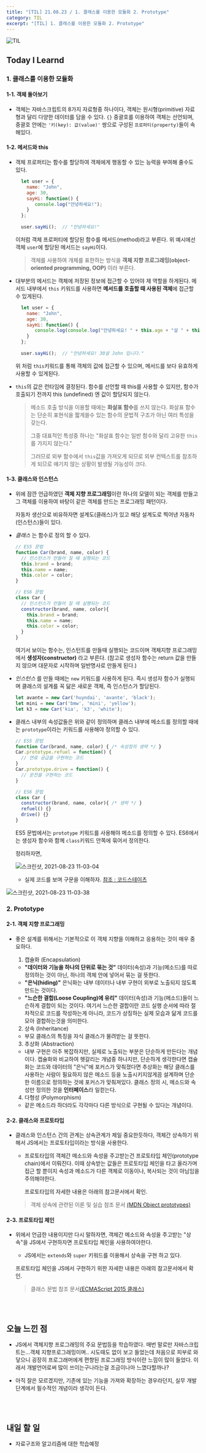 ```yaml
---
title: "[TIL] 21.08.23 / 1. 클래스를 이용한 모듈화 2. Prototype"
category: TIL
excerpt: "[TIL] 1. 클래스를 이용한 모듈화 2. Prototype"
---
```


![TIL](https://user-images.githubusercontent.com/83164003/127775612-7464075f-89e7-478e-82ee-dc1c2710a125.jpeg)
## Today I Learnd
### 1. 클래스를 이용한 모듈화

#### 1-1. 객체 돌아보기
- 객체는 자바스크립트의 8가지 자료형중 하나이다, 객체는 원시형(primitive) 자료형과 달리 다양한 데이터를 담을 수 있다. ```{}``` 중괄호를 이용하여 객체는 선언되며, 중괄호 안에는 ```'키(key): 값(value)'``` 쌍으로 구성된 ```프로퍼티(property)```들이 속해있다.

 
#### 1-2. 메서드와 this

- 객체 프로퍼티는 함수를 할당하여 객체에게 행동할 수 있는 능력을 부여해 줄수도 있다. 

  ```javascript
	let user = {
	  name: "John",
      age: 30, 
      sayHi: function() {
		 console.log("안녕하세요!");
	  }
	};
	
	user.sayHi();  // "안녕하세요!"
	```

  이처럼 객체 프로퍼티에 할당된 함수를 메서드(method)라고 부른다. 위 예시에선 객체 ```user```에 할당된 메서드는 ```sayHi```이다.
	
  > 객체를 사용하여 개체를 표한하는 방식을  **객체 지향 프로그래밍(object-oriented programming, OOP)** 이라 부른다.
	

- 대부분의 메서드는 객체에 저장된 정보에 접근할 수 있어야 제 역할을 하게된다. 메서드 내부에서 ```this``` 키워드를 사용하면 **메서드를 호출할 때 사용된 객체**에 접근할 수 있게된다.

  ```javascript
	let user = {
	  name: "John",
      age: 30, 
      sayHi: function() {
		 console.log(console.log("안녕하세요! " + this.age + "살 " + this.name + " 입니다.");
	  }
	};
	
	user.sayHi();  // "안녕하세요! 30살 John 입니다."
	```

  위 처럼 ```this```키워드를 통해 객체의 값에 접근할 수 있으며, 메서드를 보다 유효하게 사용할 수 있게된다.

- ```this```의 값은 런타임에 결정된다. 함수를 선언할 때 this를 사용할 수 있지만, 함수가 호출되기 전까지 this (undefined) 엔 값이 할당되지 않는다. 

  > 메소드 호출 방식을 이용할 때에는 **화살표 함수**를 쓰지 않는다.  화살표 함수는 단순히 표현식을 짧게쓸수 있는 함수의 문법적 구조가 아닌 여러 특성을 갖는다. 
  > 
  > 그중 대표적인 특성중 하나는 "화살표 함수는 일반 함수와 달리 고유한 ```this```를 가지지 않는다."
  >
  > 그러므로 외부 함수에서 ```this```값을 가져오게 되므로 외부 컨텍스트를 참조하게 되므로 얘기치 않는 상황이 발생될 가능성이 크다.

#### 1-3. 클래스와 인스턴스
- 위에 잠깐 언급하였던 **객체 지향 프로그래밍**이란 하나의 모델이 되는 객체를 만들고 그 객체를 이용하여 바탕이 같은 객체를 만드는 프로그래밍 패턴이다.

  자동차 생산으로 비유하자면 설계도(클래스)가 있고 해당 설계도로 찍어낸 자동차(인스턴스)들이 있다.

- *클래스* 는 함수로 정의 할 수 있다.

  ```javascript
  // ES5 문법
  function Car(brand, name, color) {
    // 인스턴스가 만들어 질 때 실행되는 코드
    this.brand = brand;
    this.name = name;
    this.color = color;
  } 

  // ES6 문법
  class Car {
    // 인스턴스가 만들어 질 때 실행되는 코드
    constructor(brand, name, color){
      this.brand = brand;
      this.name = name;
      this.color = color;
    }
  } 
	```

  여기서 보이는 함수는, 인스턴트를 만들때 실행되는 코드이며 객체지향 프로그래밍에서 **생성자(constructor)** 라고 부른다.  (참고로 생성자 함수는 return 값을 만들지 않으며 대문자로 시작하며 일반명사로 만들게 된다.)
	
- *인스턴스* 를 만들 때에는 ```new``` 키워드를 사용하게 된다.  즉시 생성자 함수가 실행되며 클래스의 설계를 꼭 닮은 새로운 객체, 즉 인스턴스가 할당된다.
	
	 ```javascript
	let avante = new Car('huyndai', 'avante', 'black');
	let mini = new Car('bmw', 'mini', 'yellow');
	let k3 = new Car('kia', 'k3', 'white');
	```

- 클래스 내부의 속성값들은 위와 같이 정의하며 클래스 내부에 메소드를 정의할 때에는 ```prototype```이라는 키워드를 사용해야 정의할 수 있다.

  ```javascript
  // ES5 문법
  function Car(brand, name, color) { /* 속성정의 생략 */ }
  Car.prototype.refuel = function() {
    // 연료 공급을 구현하는 코드
  }
  Car.prototype.drive = function() {
    // 운전을 구현하는 코드
  }

  // ES6 문법
  class Car {
    constructor(brand, name, color){ /* 생략 */ }
    refuel() {}
    drive() {}
  } 
	```
	
  ES5 문법에서는 ```prototype``` 키워드를 사용해야 메소드를 정의할 수 있다. ES6에서는 생성자 함수와 함께 ```class```키워드 안쪽에 묶어서 정의한다.

  정리하자면, 
	
	![스크린샷, 2021-08-23 11-03-04](https://user-images.githubusercontent.com/83164003/130380195-319695a0-d23c-458e-a4db-506e7b10d1fe.png)
	
	- 실제 코드를 보며 구문을 이해하자. <a href="https://www.codestates.com/?utm_source=Google_SA&utm_medium=cpc&utm_campaign=SEB&utm_term=%EC%BD%94%EB%93%9C%EC%8A%A4%ED%85%8C%EC%9D%B4%EC%B8%A0&gclid=CjwKCAjw64eJBhAGEiwABr9o2PEyspbJzjjln-q2ObNUFlmaH5vsGQgPDLGaGZuwoPGxtBMGdQ-A3BoCah8QAvD_BwE" target="_blank"> 참조 : 코드스테이츠 </a>
																
![스크린샷, 2021-08-23 11-03-38](https://user-images.githubusercontent.com/83164003/130380257-3118e1e4-0229-4581-bde4-182f0b1e58d4.png)

	
	
### 2. Prototype
#### 2-1. 객체 지향 프로그래밍
- 좋은 설계를 위해서는 기본적으로 이 객체 지향을 이해하고 응용하는 것이 매우 중요하다. 

  1. 캡슐화 (Encapsulation)
    - **"데이터와 기능을 하나의 단위로 묶는 것"**  데이터(속성)과 기능(메소드)를 따로 정의하는 것이 아닌, 하나의 객체 안에 넣어서 묶는 걸 뜻한다.
    - **"은닉(hiding)"** 은닉화는 내부 데이터나 내부 구현이 외부로 노출되지 않도록 만드는 것이다. 
    - **"느슨한 결합(Loose Coupling)에 유리"** 데이터(속성)과 기능(메소드)들이 느슨하게 결합이 되는 것이다. 여기서 느슨한 결합이란 코드 실행 순서에 따라 절차적으로 코드를 작성하는게 아니라, 코드가 상징하는 실제 모습과 닮게 코드를 모아 결합하는것을 의미한다.
    
  2. 상속 (Inheritance)
    - 부모 클래스의 특징을 자식 클래스가 물려받는 걸 뜻한다.

  3. 추상화 (Abstraction)
    - 내부 구현은 아주 복잡하지만, 실제로 노출되는 부분은 단순하게 만든다는 개념이다. 
  캡슐화와 비교하여 헷갈리는 개념중 하나지만, 단순하게 생각한다면 캡슐화는 코드와 데이터의 "은닉"에 포커스가 맞춰졌다면 추상화는 해당 클래스를 사용하는 사람이 필요하지 않은 메소드 등을 노출시키지않게끔 설계하며 단순한 이름으로 정의하는 것에 포커스가 맞춰져있다.  클래스 정의 시, 메소드와 속성만 정의한 것을 **인터페이스**라 일컫는다.

  4. 다형성 (Polymorphism)
    - 같은 메소드라 하더라도 각각마다 다른 방식으로 구현될 수 있다는 개념이다.

#### 2-2.  클래스와 프로토타입
- 클래스와 인스턴스 간의 관계는 상속관계가 제일 중요한듯하다,  객체간 상속하기 위해서 JS에서는 프로토타입이라는 방식을 사용한다.

  - 프로토타입의 객체간 메소드와 속성을 주고받는건  프로토타입 체인(prototype chain)에서 이뤄진다. 이때 상속받는 값들은 프로토타입 체인을 타고 올라가며 접근 할 뿐이지 속성과 메소드가 다른 객체로 이동이나, 복사되는 것이 아님임을 주의해야한다.
  

    프로토타입의 자세한 내용은 아래의 참고문서에서 확인.

  > 객체 상속에 관련된 이론 및 실습 참조 문서 <a href="https://developer.mozilla.org/ko/docs/Learn/JavaScript/Objects/Object_prototypes" target="_blank">(MDN Object prototypes)</a>

#### 2-3. 프로토타입 체인
- 위에서 언급한 내용이지만 다시 말하자면, 객체간 메소드와 속성을 주고받는 "상속"을 JS에서 구현하자면 프로토타입 체인을 사용하여야한다.

  - JS에서는 ```extends```와 ```super``` 키워드를 이용해서 상속을 구현 하고 있다.

  프로토타입 체인을 JS에서 구현하기 위한 자세한 내용은 아래의 참고문서에서 확인.
	
  > 클래스 문법 참조 문서<a href="https://developer.mozilla.org/ko/docs/Learn/JavaScript/Objects/Inheritance#ecmascript_2015_%ED%81%B4%EB%9E%98%EC%8A%A4" target="_blank">(ECMAScript 2015 클래스)</a>

<br>
<br>

## 오늘 느낀 점
- JS에서 객체지향 프로그래밍의 주요 문법등을 학습하였다. 매번 말로만 자바스크립트는...객체 지향프로그래밍이며.. 시도때도 없이 보고 들었는데 처음으로 피부로 와닿으니 굉장히 프로그래머에게 편향된 프로그래밍 방식이란 느낌이 많이 들었다. 이래서 개발언어로써 많이 쓰이는구나라는걸 조금이나마 느꼈다할까나?

- 아직 잘은 모르겠지만, 기존에 있는 기능을 가져와 확장하는 경우라던지, 실무 개발단계에서 필수적인 개념이라 생각이 든다.

<br>
<br>

## 내일 할 일
- 자료구조와 알고리즘에 대한 학습예정
